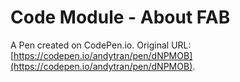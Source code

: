 # Code Module - About FAB

A Pen created on CodePen.io. Original URL: [https://codepen.io/andytran/pen/dNPMOB](https://codepen.io/andytran/pen/dNPMOB).

